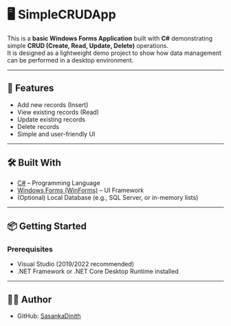 <!DOCTYPE html>
<html lang="en">
<head>
  <meta charset="UTF-8">

</head>
<body>

<h1>🖥️ SimpleCRUDApp</h1>

<p>This is a <strong>basic Windows Forms Application</strong> built with <strong>C#</strong> demonstrating simple <strong>CRUD (Create, Read, Update, Delete)</strong> operations.<br>
It is designed as a lightweight demo project to show how data management can be performed in a desktop environment.</p>

<hr>

<h2>🚀 Features</h2>
<ul>
  <li>Add new records (Insert)</li>
  <li>View existing records (Read)</li>
  <li>Update existing records</li>
  <li>Delete records</li>
  <li>Simple and user-friendly UI</li>
</ul>

<hr>

<h2>🛠️ Built With</h2>
<ul>
  <li><a href="https://learn.microsoft.com/en-us/dotnet/csharp/" target="_blank">C#</a> – Programming Language</li>
  <li><a href="https://learn.microsoft.com/en-us/dotnet/desktop/winforms/" target="_blank">Windows Forms (WinForms)</a> – UI Framework</li>
  <li>(Optional) Local Database (e.g., SQL Server, or in-memory lists)</li>
</ul>

<hr>


<h2>📦 Getting Started</h2>

<h3>Prerequisites</h3>
<ul>
  <li>Visual Studio (2019/2022 recommended)</li>
  <li>.NET Framework or .NET Core Desktop Runtime installed</li>
</ul>



<hr>



<h2>🙋‍♂️ Author</h2>
<ul>
  <li>GitHub: <a href="https://github.com/SasankaDinith" target="_blank">SasankaDinith</a></li>
</ul>



</body>
</html>
